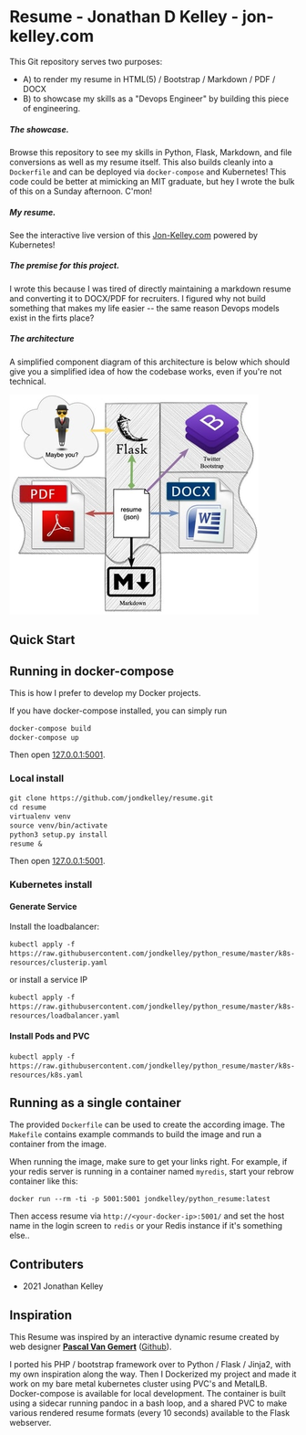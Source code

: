 Resume - Jonathan D Kelley - jon-kelley.com
=====================================================

This Git repository serves two purposes:

* A) to render my resume in HTML(5) / Bootstrap / Markdown / PDF / DOCX
* B) to showcase my skills as a "Devops Engineer" by building this piece of engineering.

##### The showcase.

Browse this repository to see my skills in Python, Flask, Markdown, and file conversions as well as my resume itself. This also builds cleanly into a `Dockerfile` and can be deployed via `docker-compose` and Kubernetes! This code could be better at mimicking an MIT graduate, but hey I wrote the bulk of this on a Sunday afternoon. C'mon!

##### My resume.

See the interactive live version of this [Jon-Kelley.com](https://jon-kelley.com) powered by Kubernetes!

##### The premise for this project.

I wrote this because I was tired of directly maintaining a markdown resume and converting it to DOCX/PDF for recruiters. I figured why not build something that makes my life easier -- the same reason Devops models exist in the firts place?


##### The architecture

A simplified component diagram of this architecture is below which should give you a simplified idea of how the codebase works, even if you're not technical.

![](conceptual_architecture_small.jpg)

## Quick Start

## Running in docker-compose

This is how I prefer to develop my Docker projects.

If you have docker-compose installed, you can simply run

```
docker-compose build
docker-compose up
```

Then open [127.0.0.1:5001](http://127.0.0.1:5001).

### Local install

    git clone https://github.com/jondkelley/resume.git
    cd resume
    virtualenv venv
    source venv/bin/activate
    python3 setup.py install
    resume &

Then open [127.0.0.1:5001](http://127.0.0.1:5001).

### Kubernetes install

#### Generate Service

Install the loadbalancer:

```
kubectl apply -f https://raw.githubusercontent.com/jondkelley/python_resume/master/k8s-resources/clusterip.yaml
```

or install a service IP

```
kubectl apply -f https://raw.githubusercontent.com/jondkelley/python_resume/master/k8s-resources/loadbalancer.yaml
```

#### Install Pods and PVC

```
kubectl apply -f https://raw.githubusercontent.com/jondkelley/python_resume/master/k8s-resources/k8s.yaml
```

## Running as a single container

The provided `Dockerfile` can be used to create the according image. The `Makefile` contains example commands to build the image and run a container from the image.

When running the image, make sure to get your links right. For example, if your redis server is running in a container named `myredis`, start your rebrow container like this:

```
docker run --rm -ti -p 5001:5001 jondkelley/python_resume:latest
```

Then access resume via `http://<your-docker-ip>:5001/` and set the host name in the login screen to `redis` or your Redis instance if it's something else..

## Contributers

* 2021 Jonathan Kelley

## Inspiration

This Resume was inspired by an interactive dynamic resume created by web designer **[Pascal Van Gemert](http://pascalvangemert.nl/)** ([Github](https://github.com/pascalvgemert/resume)).

I ported his PHP / bootstrap framework over to Python / Flask / Jinja2, with my own inspiration along the way. Then I Dockerized my project and made it work on my bare metal kubernetes cluster using PVC's and MetalLB. Docker-compose is available for local development. The container is built using a sidecar running pandoc in a bash loop, and a shared PVC to make various rendered resume formats (every 10 seconds) available to the Flask webserver.
